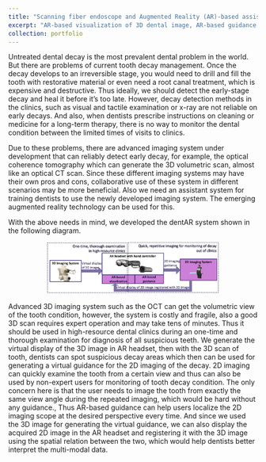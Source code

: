 ```yaml
---
title: "Scanning fiber endoscope and Augmented Reality (AR)-based assistance system for imaging of dental decay"
excerpt: "AR-based visualization of 3D dental image, AR-based guidance for 2D dental imaging using scanning fiber endoscope, fused AR visualization of 3D and 2D images.<br/><img src='/images/YZ-dentAR-2.png'>"
collection: portfolio
---
```


Untreated dental decay is the most prevalent dental problem in the world. But there are problems of current tooth decay management. Once the decay develops to an irreversible stage, you would need to drill and fill the tooth with restorative material or even need a root canal treatment, which is expensive and destructive. Thus ideally, we should detect the early-stage decay and heal it before it’s too late. However, decay detection methods in the clinics, such as visual and tactile examination or x-ray are not reliable on early decays. And also, when dentists prescribe instructions on cleaning or medicine for a long-term therapy, there is no way to monitor the dental condition between the limited times of visits to clinics.

Due to these problems, there are advanced imaging system under development that can reliably detect early decay, for example, the optical coherence tomography which can generate the 3D volumetric scan, almost like an optical CT scan. Since these different imaging systems may have their own pros and cons, collaborative use of these system in different scenarios may be more beneficial. Also we need an assistant system for training dentists to use the newly developed imaging system. The emerging augmented reality technology can be used for this.

With the above needs in mind, we developed the dentAR system shown in the following diagram. 

<p align="center">
  <img src="/images/YZ-dentAR-1.png" width="350" title="hover text">
</p>

Advanced 3D imaging system such as the OCT can get the volumetric view of the tooth condition, however, the system is costly and fragile, also a good 3D scan requires expert operation and may take tens of minutes. Thus it should be used in high-resource dental clinics during an one-time and thorough examination for diagnosis of all suspicious teeth. We generate the virtual display of the 3D image in AR headset, then with the 3D scan of tooth, dentists can spot suspicious decay areas which then can be used for generating a virtual guidance for the 2D imaging of the decay. 2D imaging can quickly examine the tooth from a certain view and thus can also be used by non-expert users for monitoring of tooth decay condition. The only concern here is that the user needs to image the tooth from  exactly the same view angle during the repeated imaging, which would be hard without any guidance., Thus AR-based guidance can help users localize the 2D imaging scope at the desired perspective every time. And since we used the 3D image for generating the virtual guidance, we can also display the acquired 2D image in the AR headset and registering it with the 3D image using the spatial relation between the two, which would help dentists better interpret the multi-modal data. 





